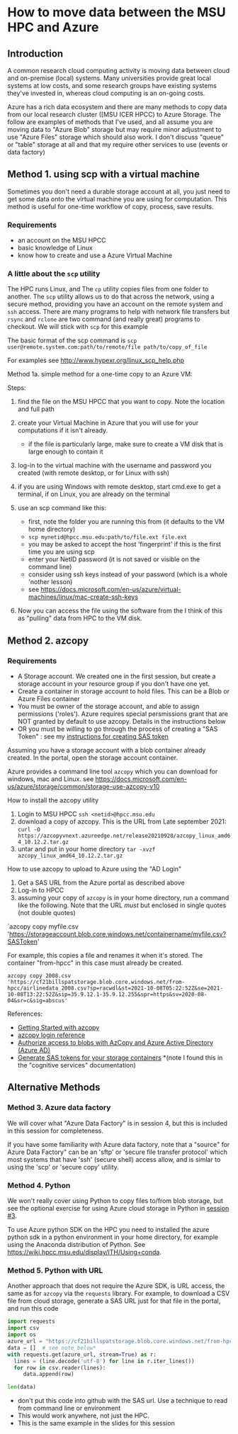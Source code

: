 # How to move data between the MSU HPC and Azure

## Introduction

A common research cloud computing activity is moving data between cloud and on-premise (local) systems.   Many universities provide great local systems at low costs, and some research groups have existing systems they've invested in, whereas cloud computing is an on-going costs. 
    
Azure has a rich data ecosystem and there are many methods to copy data from our local research cluster ([MSU ICER HPCC) to Azure Storage.  The follow are examples of methods that I've used, and all assume you are moving data to "Azure Blob" storage but may require minor adjustment to use "Azure Files" storage which should also work.  I don't discuss "queue" or "table" storage at all and that my require other services to use (events or data factory)  


## Method 1. using scp with a virtual machine

Sometimes you don't need a durable storage account at all, you just need to get some data onto the virtual machine you are using for computation.  This method is useful for one-time workflow of copy, process, save results.   


### Requirements

 - an account on the MSU HPCC
 - basic knowledge of Linux
 - know how to create and use a Azure Virtual Machine

### A little about the `scp` utility

The HPC runs Linux, and The `cp` utility copies files from one folder to another.   The `scp` utility allows us to do that across the network, using a secure method, providing you have an account on the remote system and `ssh` access.   There are many programs to help with network file transfers but `rsync` and `rclone` are two command (and really great) programs to checkout.  We will stick with `scp` for this example 

The basic format of the scp command is `scp user@remote.system.com:path/to/remote/file path/to/copy_of_file`

For examples see http://www.hypexr.org/linux_scp_help.php



Method 1a. simple method for a one-time copy to an Azure VM: 

Steps: 
1. find the file on the MSU HPCC that you want to copy.  Note the location and full path
1. create your Virtual Machine in Azure that you will use for your computations if it isn't already. 
    - if the file is particularly large, make sure to create a VM disk that is large enough to contain it
1. log-in to the virtual machine with the username and password you created (with remote desktop, or for Linux with ssh)
1. if you are using Windows with remote desktop, start cmd.exe to get a terminal, if on Linux, you are already on the terminal
1. use an scp command like this: 
    - first, note the folder you are running this from (it defaults to the VM home directory)
    - `scp mynetid@hpcc.msu.edu:path/to/file.ext file.ext`
    - you may be asked to accept the host 'fingerprint' if this is the first time you are using scp
    - enter your NetID password (it is not saved or visible on the command line)
    - consider using ssh keys instead of your password (which is a whole 'nother lesson)
    - see https://docs.microsoft.com/en-us/azure/virtual-machines/linux/mac-create-ssh-keys  

1. Now you can access the file using the software from the
I think of this as  "pulling" data from HPC to the VM disk. 


## Method 2. azcopy

### Requirements 

- A Storage account.  We created one in the first session, but create a storage account in your resource group if you don't have one yet. 
- Create a container in storage account to hold files. This can be a Blob or Azure Files container
- You must be owner of the storage account, and able to assign permissions ('roles').  Azure requires special persmissions grant that are NOT granted by default to use azcopy.  Details in the instructions below
- OR you must be willing to go through the process of creating a "SAS Token" :  see my [instructions for creating SAS token](creating_a_container_sas_token_from_the_azure_portal.md)

Assuming you have a storage account with a blob container already created.  In the portal, open the storage account container. 


Azure provides a command line tool `azcopy` which you can download for windows, mac and Linux.   see https://docs.microsoft.com/en-us/azure/storage/common/storage-use-azcopy-v10

How to install the azcopy utility 

1. Login to MSU HPCC  `ssh <netid>@hpcc.msu.edu`
1. download a copy of azcopy.  This is the URL from Late september 2021: 
   `curl -O https://azcopyvnext.azureedge.net/release20210920/azcopy_linux_amd64_10.12.2.tar.gz`
1. untar and put in your home directory
   `tar -xvzf azcopy_linux_amd64_10.12.2.tar.gz`

How to use azcopy to upload to Azure using the "AD Login"

1. Get a SAS URL from the Azure portal as described above
1. Log-in to HPCC
1. assuming your copy of `azcopy` is in your home directory, run a command like the following.  Note that the URL *must* but enclosed in single quotes (not double quotes)

`azcopy copy myfile.csv 'https://storageaccount.blob.core.windows.net/containername/myfile.csv?SASToken'

For example, this copies a file and renames it when it's stored.  The container "from-hpcc" in this case must already be created.  

`azcopy copy 2008.csv 'https://cf21billspatstorage.blob.core.windows.net/from-hpcc/airlinedata_2008.csv?sp=racwdl&st=2021-10-08T05:22:52Z&se=2021-10-08T13:22:52Z&sip=35.9.12.1-35.9.12.255&spr=https&sv=2020-08-04&sr=c&sig=abscus'`

References:
 - [Getting Started with azcopy](https://docs.microsoft.com/en-us/azure/storage/common/storage-use-azcopy-v10)
 - [azcopy login reference](https://docs.microsoft.com/en-us/azure/storage/common/storage-ref-azcopy-login)
 - [Authorize access to blobs with AzCopy and Azure Active Directory (Azure AD)](https://docs.microsoft.com/en-us/azure/storage/common/storage-use-azcopy-authorize-azure-active-directory)
 - [Generate SAS tokens for your storage containers](https://docs.microsoft.com/en-us/azure/cognitive-services/translator/document-translation/create-sas-tokens?tabs=Containers)  *(note I found this in the "cognitive services" documentation)


## Alternative Methods

### Method 3. Azure data factory

We will cover what "Azure Data Factory" is in session 4, but this is included in this session for completeness. 

If you have some familiarity with Azure data factory, note that a "source" for Azure Data Factory" can be an 'sftp' or 'secure file transfer protocol' which most systems that have 'ssh' (secure shell) access allow, and is simlar to using the 'scp' or 'secure copy' utility. 

### Method 4. Python

We won't really cover using Python to copy files to/from blob storage, but see the optional exercise for using Azure cloud storage in Python in [session #3](../../sessions/03_cloud_storage.md).  

To use Azure python SDK on the HPC you need to installed the azure python sdk in a python environment in your home directory, for example using the Anaconda distribution of Python.  See https://wiki.hpcc.msu.edu/display/ITH/Using+conda.   

### Method 5. Python with URL
Another approach that does not require the Azure SDK, is  URL access, the same as for `azcopy`  via the `requests` library.  For example, to download a CSV file from cloud storage, generate a SAS URL just for that file in the portal, and run this code

```Python
import requests
import csv
import os
azure_url = "https://cf21billspatstorage.blob.core.windows.net/from-hpcc/airlinedata_2008.csv?sp=racwdl&st.... etc"
data = []  # see note below*
with requests.get(azure_url, stream=True) as r:
  lines = (line.decode('utf-8') for line in r.iter_lines())
  for row in csv.reader(lines):
     data.append(row)

len(data)

```

- don't put this code into github with the SAS url.  Use a technique to read from command line or environment 
- This would work anywhere, not just the HPC.  
- This is the same example in the slides for this session

